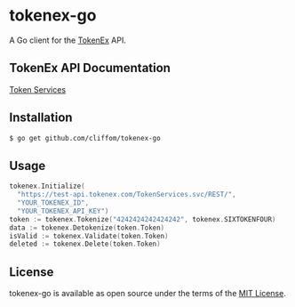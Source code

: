 # tokenex-go
A Go client for the [TokenEx](https://www.tokenex.com) API.

## TokenEx API Documentation

[Token Services](http://docs.tokenex.com/#tokenex-api-token-services)

## Installation

```bash
$ go get github.com/cliffom/tokenex-go
```

## Usage

```go
tokenex.Initialize(
  "https://test-api.tokenex.com/TokenServices.svc/REST/",
  "YOUR_TOKENEX_ID",
  "YOUR_TOKENEX_API_KEY")
token := tokenex.Tokenize("4242424242424242", tokenex.SIXTOKENFOUR)
data := tokenex.Detokenize(token.Token)
isValid := tokenex.Validate(token.Token)
deleted := tokenex.Delete(token.Token)
```

## License

tokenex-go is available as open source under the terms of the [MIT License](http://opensource.org/licenses/MIT).
